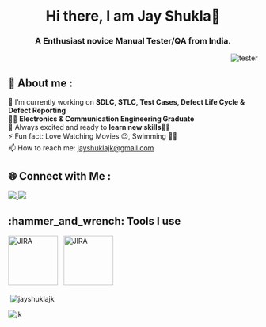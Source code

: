 <h1 align="center"> Hi there, I am Jay Shukla👋 </h1>

<h3 align="center"> A Enthusiast novice Manual Tester/QA from India.</h3>

<img align="right" alt="tester" src="https://www.lambdatest.com/resources/images/Software-Test-Management.gif">
<br>


## 🙋 About me :
🔭 I’m currently working on <b> SDLC, STLC, Test Cases, Defect Life Cycle & Defect Reporting </b><br>
👨‍🏭 **Electronics & Communication Engineering Graduate** <br>
🤩 Always excited and ready to **learn new skills👨‍🎓** <br>
⚡ Fun fact: Love Watching Movies 😍, Swimming 🏊‍♀️ <br>
📫 How to reach me: jayshuklajk@gmail.com <br>


## 🌐 Connect with Me :
<a href="https://www.linkedin.com/in/jayshuklajk">
 <img src="https://img.shields.io/badge/LinkedIn-0077B5?style=for-the-badge&logo=linkedin&logoColor=white" />             
</a>
<a href="https://www.instagram.com/jay_zafee">
  <img src="https://img.shields.io/badge/Instagram-E4405F?style=for-the-badge&logo=instagram&logoColor=white" />
</a>

<h2>:hammer_and_wrench: Tools I use</h2>
<p> 
 <img title="JIRA" alt="JIRA" width="100px" src="https://wac-cdn.atlassian.com/dam/jcr:9e1841b9-2557-4eb2-ab47-d92428580b02/Jira%20Software@2x-blue.png" />
&nbsp;
  <img title="JIRA" alt="JIRA" width="100px" src="https://w7.pngwing.com/pngs/458/702/png-transparent-bugzilla-mozilla-foundation-bug-tracking-system-software-testing-issue-tracking-system-jira-text-logo-computer-wallpaper.png" />
&nbsp;
 
<p>&nbsp;<img align="center" src="https://github-readme-stats.vercel.app/api?username=jayshuklajk&show_icons=true&locale=en" alt="jayshuklajk" /></p>
<p><img align="center" src="https://github-readme-streak-stats.herokuapp.com/?user=jayshuklajk&" alt="jk" /></p>

